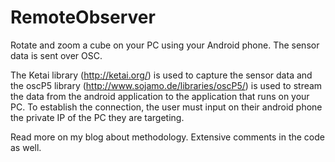 # RemoteObserver
Rotate and zoom a cube on your PC using your Android phone. The sensor data is sent over OSC.

The Ketai library (http://ketai.org/) is used to capture the sensor data and the oscP5 library (http://www.sojamo.de/libraries/oscP5/) is used to stream the data from the android application to the application that runs on your PC.
To establish the connection, the user must input on their android phone the private IP of the PC they are targeting.

Read more on my blog about methodology.
Extensive comments in the code as well.
